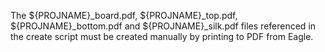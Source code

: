 The ${PROJNAME}\_board.pdf, ${PROJNAME}\_top.pdf, ${PROJNAME}\_bottom.pdf and ${PROJNAME}\_silk.pdf files referenced in the create script must be created manually by printing to PDF from Eagle.